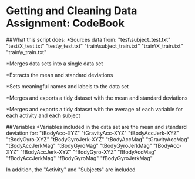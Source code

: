 Getting and Cleaning Data Assignment: CodeBook
====
##What this script does:
*Sources data from:
     "test\subject_test.txt"
     "test\X_test.txt"
     "test\y_test.txt"
     "train\subject_train.txt"
     "train\X_train.txt"
     "train\y_train.txt"

*Merges data sets into a single data set

*Extracts the mean and standard deviations

*Sets meaningful names and labels to the data set

*Merges and exports a tidy dataset with the mean and standard deviations

*Merges and exports a tidy dataset with the average of each variable for each activity and each subject 

##Variables
*Variables included in the data set are the mean and standard deviation for:
     "tBodyAcc-XYZ"
     "tGravityAcc-XYZ"
     "tBodyAccJerk-XYZ"
     "tBodyGyro-XYZ"
     "tBodyGyroJerk-XYZ"
     "tBodyAccMag"
     "tGravityAccMag"
     "tBodyAccJerkMag"
     "tBodyGyroMag"
     "tBodyGyroJerkMag"
     "fBodyAcc-XYZ"
     "fBodyAccJerk-XYZ"
     "fBodyGyro-XYZ"
     "fBodyAccMag"
     "fBodyAccJerkMag"
     "fBodyGyroMag"
     "fBodyGyroJerkMag"
     
In addition, the "Activity" and "Subjects" are included
